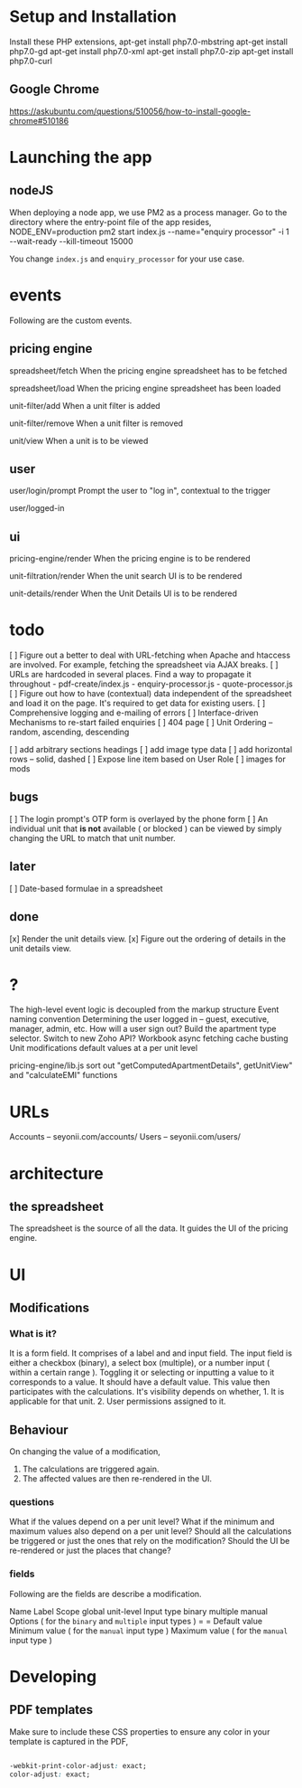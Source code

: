 
# Setup and Installation
Install these PHP extensions,
apt-get install php7.0-mbstring
apt-get install php7.0-gd
apt-get install php7.0-xml
apt-get install php7.0-zip
apt-get install php7.0-curl

## Google Chrome
https://askubuntu.com/questions/510056/how-to-install-google-chrome#510186


# Launching the app
## nodeJS
When deploying a node app, we use PM2 as a process manager.
Go to the directory where the entry-point file of the app resides,
	NODE_ENV=production pm2 start index.js --name="enquiry processor" -i 1 --wait-ready --kill-timeout 15000

You change `index.js` and `enquiry_processor` for your use case.






# events
Following are the custom events.

## pricing engine
spreadsheet/fetch
	When the pricing engine spreadsheet has to be fetched

spreadsheet/load
	When the pricing engine spreadsheet has been loaded

unit-filter/add
	When a unit filter is added

unit-filter/remove
	When a unit filter is removed

unit/view
	When a unit is to be viewed

## user
user/login/prompt
	Prompt the user to "log in", contextual to the trigger

user/logged-in

## ui
pricing-engine/render
	When the pricing engine is to be rendered

unit-filtration/render
	When the unit search UI is to be rendered

unit-details/render
	When the Unit Details UI is to be rendered

# todo
[ ] Figure out a better to deal with URL-fetching when Apache and htaccess are involved. For example, fetching the spreadsheet via AJAX breaks.
[ ] URLs are hardcoded in several places. Find a way to propagate it throughout
	- pdf-create/index.js
	- enquiry-processor.js
	- quote-processor.js
[ ] Figure out how to have (contextual) data independent of the spreadsheet and load it on the page. It's required to get data for existing users.
[ ] Comprehensive logging and e-mailing of errors
[ ] Interface-driven Mechanisms to re-start failed enquiries
[ ] 404 page
[ ] Unit Ordering – random, ascending, descending

[ ] add arbitrary sections headings
[ ] add image type data
[ ] add horizontal rows – solid, dashed
[ ] Expose line item based on User Role
[ ] images for mods

## bugs
[ ] The login prompt's OTP form is overlayed by the phone form
[ ] An individual unit that **is not** available ( or blocked ) can be viewed by simply changing the URL to match that unit number.

## later
[ ] Date-based formulae in a spreadsheet

## done
[x] Render the unit details view.
[x] Figure out the ordering of details in the unit details view.


# ?
The high-level event logic is decoupled from the markup structure
Event naming convention
Determining the user logged in – guest, executive, manager, admin, etc.
How will a user sign out?
Build the apartment type selector.
Switch to new Zoho API?
Workbook async fetching cache busting
Unit modifications
	default values at a per unit level

pricing-engine/lib.js
	sort out "getComputedApartmentDetails", getUnitView" and "calculateEMI" functions

# URLs
Accounts – seyonii.com/accounts/
Users – seyonii.com/users/


# architecture
## the spreadsheet
The spreadsheet is the source of all the data.
It guides the UI of the pricing engine.

# UI
## Modifications
### What is it?
It is a form field.
It comprises of a label and and input field.
The input field is either a checkbox (binary), a select box (multiple), or a number input ( within a certain range ).
Toggling it or selecting or inputting a value to it corresponds to a value.
It should have a default value.
This value then participates with the calculations.
It's visibility depends on whether,
	1. It is applicable for that unit.
	2. User permissions assigned to it.

## Behaviour
On changing the value of a modification,
1. The calculations are triggered again.
2. The affected values are then re-rendered in the UI.


### questions
What if the values depend on a per unit level?
	What if the minimum and maximum values also depend on a per unit level?
Should all the calculations be triggered or just the ones that rely on the modification?
Should the UI be re-rendered or just the places that change?


### fields
Following are the fields are describe a modification.

Name
Label
Scope
	global
	unit-level
Input type
	binary
	multiple
	manual
Options
	( for the `binary` and `multiple` input types )
		<presentational> = <internal>
		<presentational> = <internal>
Default value
Minimum value
	( for the `manual` input type )
Maximum value
	( for the `manual` input type )





# Developing
## PDF templates
Make sure to include these CSS properties to ensure any color in your template is captured in the PDF,

```CSS

-webkit-print-color-adjust: exact;
color-adjust: exact;

```

